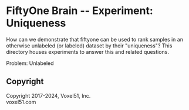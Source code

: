 # FiftyOne Brain -- Experiment: Uniqueness

How can we demonstrate that fiftyone can be used to rank samples in an
otherwise unlabeled (or labeled) dataset by their "uniqueness"? This directory
houses experiments to answer this and related questions.

Problem: Unlabeled

## Copyright

Copyright 2017-2024, Voxel51, Inc.<br> voxel51.com
